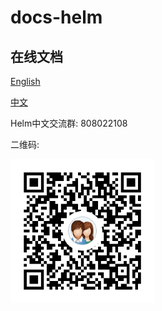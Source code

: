 # docs-helm

## 在线文档

[English](src/docs/en/README.md)

[中文](https://docs-helm.codeforfun.cn)

Helm中文交流群: 808022108

二维码:

<p>
  <a href="//shang.qq.com/wpa/qunwpa?idkey=d6aa90b5aa23754d9fa6df1d12dc0de62ca77ab22db6c601fc7dc8a10744e2de">
    <img width="230" src="https://raw.githubusercontent.com/qq253498229/docs-helm/master/qrcode.png">
  </a>
</p>

